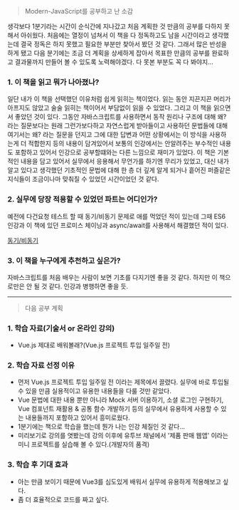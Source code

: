 > Modern-JavaScript를 공부하고 난 소감

 생각보다 1분기라는 시간이 순식간에 지나갔고 처음 계획한 것 만큼의 공부를 다하지 못해서 아쉬웠다.
처음에는 열정이 넘쳐서 이 책을 다 정독하고도 남을 시간이라고 생각했는데 결국 정독은 하지 못했고
필요한 부분만 찾아서 봤던 것 같다. 그래서 많은 반성을 하게 됐고 다음 분기에는 조금 더 계획을
상세하게 잡아서 목표한 만큼의 공부를 완료하고 결과물까지 만들어 볼 수 있도록 노력해야겠다. 
다 못본 부분도 꼭 다 봐야지...
 
### 1. 이 책을 읽고 뭐가 나아졌나?

 일단 내가 이 책을 선택했던 이유처럼 쉽게 읽히는 책이었다. 
읽는 동안 지끈지끈 머리가 아프지도 않았고 술술 읽히는 책이어서 부담없이 읽을 수 있었다.
 그리고 이 책을 읽으면서 좋았던 것이 있다. 그동안 자바스크립트를 사용하면서
동작 원리나 구조에 대해 왜? 라는 질문보다는 원래 그런가보다하고 자연스럽게 받아들이고 사용하던
문법들에 대해 여기서는 왜? 라는 질문을 던지고 그에 대한 답변과 어떤 상황에서는 이 방식을 사용하는게
더 적합한지 등의 내용이 담겨있어서 보통의 인강에서는 안알려주는 부수적인 내용도 포함하고 있어서
인강으로 공부할떄와는 다른 느낌으로 재미가 있었다. 
 이 책은 기본적인 내용을 담고 있어서 실무에서 응용해서 무언가를 하기엔 무리가 있었고,
대신 내가 알고 있다고 생각했던 기초적인 문법에 대해 한 층 더 깊게 알게 되거나
흩어진 퍼즐같은 지식들이 조금이나마 맞춰질 수 있었던 시간이었던 것 같다.

### 2. 실무에 당장 적용할 수 있었던 파트는 어디인가?

 예전에 다건요청 테스트 할 때 동기/비동기 문제로 애를 먹었던 적이 있는데 그때 ES6 인강과
이 책에 있던 프로미스 체이닝과 async/await를 사용해서 해결했던 적이 있다.
 
[동기/비동기](https://github.com/ektha421/Study_ES6/blob/master/7.%20%EB%8F%99%EA%B8%B0%20%26%20%EB%B9%84%EB%8F%99%EA%B8%B0.md)

### 3. 이 책을 누구에게 추천하고 싶은가?
 자바스크립트를 처음 배우는 사람이 보면 기초를 다지기엔 좋을 것 같다. 
하지만 이 책으로만은 안 될 것 같다. 인강과 병행하면 좋을 듯.

***

> 다음 공부 계획

### 1. 학습 자료(기술서 or 온라인 강의)
* Vue.js 제대로 배워볼래?(Vue.js 프로젝트 투입 일주일 전)

### 2. 학습 자료 선정 이유
* 먼저 Vue.js 프로젝트 투입 일주일 전 이라는 제목에서 끌렸다. 실무에 바로 투입될 수 있을 만큼 실용적이고 유용한 내용들을 다룰 것만 같았다.
* Vue 문법에 대한 내용 뿐만 아니라 Mock 서버 이용하기, 소셜 로그인 구현하기, Vue 컴포넌트 재활용 & 공통 함수 개발하기 등의 실무에서 유용하게 사용할 수 있는 내용들까지 포함하고 있어서 흥미로웠다.
* 1분기에는 책으로 학습을 했는데 뭔가 나는 인강 체질인 것 같다...
* 미리보기로 강의를 엿봤는데 강의 이후에 유투브 채널에서 '제품 판매 웹앱' 이라는 미니 프로젝트를 실습해 볼 수 있다.(개발자의 품격) 

### 3. 학습 후 기대 효과
* 아는 만큼 보이기 때문에 Vue3를 심도있게 배워서 실무에 유용하게 적용해보고 싶다.
* 좀 더 효율적으로 코드를 짜고 싶다. 



